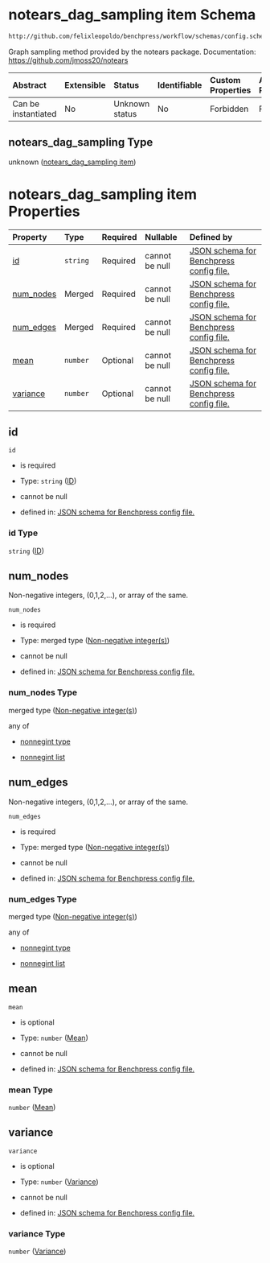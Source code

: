 # notears_dag_sampling item Schema

```txt
http://github.com/felixleopoldo/benchpress/workflow/schemas/config.schema.json#/definitions/notears_dag_sampling
```

Graph sampling method provided by the notears package.
Documentation: <https://github.com/jmoss20/notears>

| Abstract            | Extensible | Status         | Identifiable | Custom Properties | Additional Properties | Access Restrictions | Defined In                                                       |
| :------------------ | :--------- | :------------- | :----------- | :---------------- | :-------------------- | :------------------ | :--------------------------------------------------------------- |
| Can be instantiated | No         | Unknown status | No           | Forbidden         | Forbidden             | none                | [config.schema.json*](config.schema.json "open original schema") |

## notears_dag_sampling Type

unknown ([notears_dag_sampling item](config-definitions-notears_dag_sampling-item.md))

# notears_dag_sampling item Properties

| Property                | Type     | Required | Nullable       | Defined by                                                                                                                                                                                                                                            |
| :---------------------- | :------- | :------- | :------------- | :---------------------------------------------------------------------------------------------------------------------------------------------------------------------------------------------------------------------------------------------------- |
| [id](#id)               | `string` | Required | cannot be null | [JSON schema for Benchpress config file.](config-definitions-notears_dag_sampling-item-properties-id.md "http://github.com/felixleopoldo/benchpress/workflow/schemas/config.schema.json#/definitions/notears_dag_sampling/properties/id")             |
| [num_nodes](#num_nodes) | Merged   | Required | cannot be null | [JSON schema for Benchpress config file.](config-definitions-non-negative-integers-1.md "http://github.com/felixleopoldo/benchpress/workflow/schemas/config.schema.json#/definitions/notears_dag_sampling/properties/num_nodes")                      |
| [num_edges](#num_edges) | Merged   | Required | cannot be null | [JSON schema for Benchpress config file.](config-definitions-non-negative-integers-1.md "http://github.com/felixleopoldo/benchpress/workflow/schemas/config.schema.json#/definitions/notears_dag_sampling/properties/num_edges")                      |
| [mean](#mean)           | `number` | Optional | cannot be null | [JSON schema for Benchpress config file.](config-definitions-notears_dag_sampling-item-properties-mean.md "http://github.com/felixleopoldo/benchpress/workflow/schemas/config.schema.json#/definitions/notears_dag_sampling/properties/mean")         |
| [variance](#variance)   | `number` | Optional | cannot be null | [JSON schema for Benchpress config file.](config-definitions-notears_dag_sampling-item-properties-variance.md "http://github.com/felixleopoldo/benchpress/workflow/schemas/config.schema.json#/definitions/notears_dag_sampling/properties/variance") |

## id



`id`

*   is required

*   Type: `string` ([ID](config-definitions-notears_dag_sampling-item-properties-id.md))

*   cannot be null

*   defined in: [JSON schema for Benchpress config file.](config-definitions-notears_dag_sampling-item-properties-id.md "http://github.com/felixleopoldo/benchpress/workflow/schemas/config.schema.json#/definitions/notears_dag_sampling/properties/id")

### id Type

`string` ([ID](config-definitions-notears_dag_sampling-item-properties-id.md))

## num_nodes

Non-negative integers, (0,1,2,...), or array of the same.

`num_nodes`

*   is required

*   Type: merged type ([Non-negative integer(s)](config-definitions-non-negative-integers-1.md))

*   cannot be null

*   defined in: [JSON schema for Benchpress config file.](config-definitions-non-negative-integers-1.md "http://github.com/felixleopoldo/benchpress/workflow/schemas/config.schema.json#/definitions/notears_dag_sampling/properties/num_nodes")

### num_nodes Type

merged type ([Non-negative integer(s)](config-definitions-non-negative-integers-1.md))

any of

*   [nonnegint type](config-definitions-non-negative-integers-1-anyof-nonnegint-type.md "check type definition")

*   [nonnegint list](config-definitions-nonnegint-list.md "check type definition")

## num_edges

Non-negative integers, (0,1,2,...), or array of the same.

`num_edges`

*   is required

*   Type: merged type ([Non-negative integer(s)](config-definitions-non-negative-integers-1.md))

*   cannot be null

*   defined in: [JSON schema for Benchpress config file.](config-definitions-non-negative-integers-1.md "http://github.com/felixleopoldo/benchpress/workflow/schemas/config.schema.json#/definitions/notears_dag_sampling/properties/num_edges")

### num_edges Type

merged type ([Non-negative integer(s)](config-definitions-non-negative-integers-1.md))

any of

*   [nonnegint type](config-definitions-non-negative-integers-1-anyof-nonnegint-type.md "check type definition")

*   [nonnegint list](config-definitions-nonnegint-list.md "check type definition")

## mean



`mean`

*   is optional

*   Type: `number` ([Mean](config-definitions-notears_dag_sampling-item-properties-mean.md))

*   cannot be null

*   defined in: [JSON schema for Benchpress config file.](config-definitions-notears_dag_sampling-item-properties-mean.md "http://github.com/felixleopoldo/benchpress/workflow/schemas/config.schema.json#/definitions/notears_dag_sampling/properties/mean")

### mean Type

`number` ([Mean](config-definitions-notears_dag_sampling-item-properties-mean.md))

## variance



`variance`

*   is optional

*   Type: `number` ([Variance](config-definitions-notears_dag_sampling-item-properties-variance.md))

*   cannot be null

*   defined in: [JSON schema for Benchpress config file.](config-definitions-notears_dag_sampling-item-properties-variance.md "http://github.com/felixleopoldo/benchpress/workflow/schemas/config.schema.json#/definitions/notears_dag_sampling/properties/variance")

### variance Type

`number` ([Variance](config-definitions-notears_dag_sampling-item-properties-variance.md))
